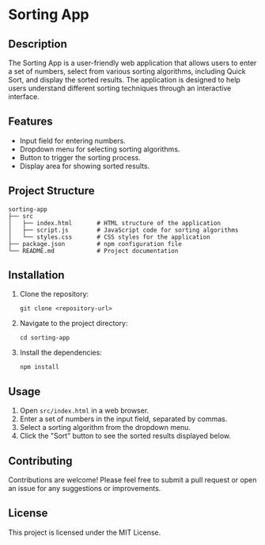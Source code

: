 # Sorting App

## Description
The Sorting App is a user-friendly web application that allows users to enter a set of numbers, select from various sorting algorithms, including Quick Sort, and display the sorted results. The application is designed to help users understand different sorting techniques through an interactive interface.

## Features
- Input field for entering numbers.
- Dropdown menu for selecting sorting algorithms.
- Button to trigger the sorting process.
- Display area for showing sorted results.

## Project Structure
```
sorting-app
├── src
│   ├── index.html       # HTML structure of the application
│   ├── script.js        # JavaScript code for sorting algorithms
│   └── styles.css       # CSS styles for the application
├── package.json         # npm configuration file
└── README.md            # Project documentation
```

## Installation
1. Clone the repository:
   ```
   git clone <repository-url>
   ```
2. Navigate to the project directory:
   ```
   cd sorting-app
   ```
3. Install the dependencies:
   ```
   npm install
   ```

## Usage
1. Open `src/index.html` in a web browser.
2. Enter a set of numbers in the input field, separated by commas.
3. Select a sorting algorithm from the dropdown menu.
4. Click the "Sort" button to see the sorted results displayed below.

## Contributing
Contributions are welcome! Please feel free to submit a pull request or open an issue for any suggestions or improvements.

## License
This project is licensed under the MIT License.